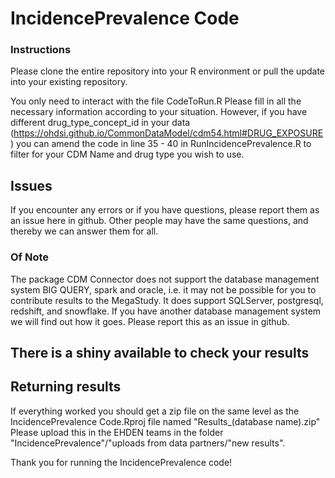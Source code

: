 
# IncidencePrevalence Code

### Instructions
Please clone the entire repository into your R environment or pull the update into your existing repository.

You only need to interact with the file CodeToRun.R
Please fill in all the necessary information according to your situation. 
However, if you have different drug_type_concept_id in your data (https://ohdsi.github.io/CommonDataModel/cdm54.html#DRUG_EXPOSURE) you can amend the code in line 35 - 40 in RunIncidencePrevalence.R to filter for your CDM Name and drug type you wish to use.


## Issues

If you encounter any errors or if you have questions, please report them as an issue here in github. 
Other people may have the same questions, and thereby we can answer them for all. 

### Of Note
The package CDM Connector does not support the database management system BIG QUERY, spark and oracle, i.e. it may not be possible for you to contribute results to the MegaStudy. It does support SQLServer, postgresql, redshift, and snowflake. If you have another database management system we will find out how it goes. Please report this as an issue in github.

## There is a shiny available to check your results

## Returning results

If everything worked you should get a zip file on the same level as the IncidencePrevalence Code.Rproj file named "Results_(database name).zip"
Please upload this in the EHDEN teams in the folder "IncidencePrevalence"/"uploads from data partners/"new results".

Thank you for running the IncidencePrevalence code!

